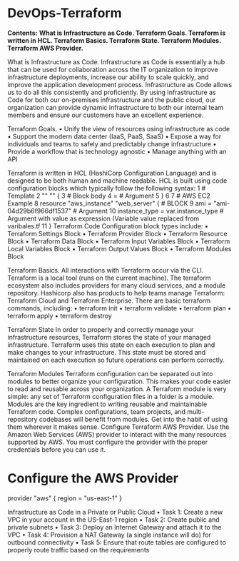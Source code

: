 # DevOps-Terraform
**Contents:**
**What is Infrastructure as Code.
Terraform Goals.
Terraform is written in HCL.
Terraform Basics.
Terraform State.
Terraform Modules.
Terraform AWS Provider.**

What is Infrastructure as Code.
Infrastructure as Code is essentially a hub that can be used for collaboration across the IT organization to improve infrastructure deployments, increase our ability to scale quickly, and improve the application development process. Infrastructure as Code allows us to do all this consistently and proficiently. By using Infrastructure as Code for both our on-premises infrastructure and the public cloud, our organization can provide dynamic infrastructure to both our internal team members and ensure our customers have an excellent experience.

Terraform Goals.
• Unify the view of resources using infrastructure as code
• Support the modern data center (IaaS, PaaS, SaaS)
• Expose a way for individuals and teams to safely and predictably change infrastructure
• Provide a workflow that is technology agnostic
• Manage anything with an API

Terraform is written in HCL (HashiCorp Configuration Language) and is designed to be both human and machine readable. HCL is built using code configuration blocks which typically follow the following syntax:
1 # Template
2 <BLOCK TYPE> "<BLOCK LABEL>" "<BLOCK LABEL>" {
3 # Block body
4 <IDENTIFIER> = <EXPRESSION> # Argument
5 }
6
7 # AWS EC2 Example
8 resource "aws_instance" "web_server" { # BLOCK
9 ami = "ami-04d29b6f966df1537" # Argument
10 instance_type = var.instance_type # Argument with value as expression (Variable value replaced from varibales.tf
11 }
Terraform Code Configuration block types include:
• Terraform Settings Block
• Terraform Provider Block
• Terraform Resource Block
• Terraform Data Block
• Terraform Input Variables Block
• Terraform Local Variables Block
• Terraform Output Values Block
• Terraform Modules Block

Terraform Basics.
All interactions with Terraform occur via the CLI. Terraform is a local tool (runs on the current machine). The terraform ecosystem also includes providers for many cloud services, and a module repository.
Hashicorp also has products to help teams manage Terraform: Terraform Cloud and Terraform Enterprise.
There are basic terraform commands, including:
• terraform init
• terraform validate
• terraform plan
• terraform apply
• terraform destroy

Terraform State
In order to properly and correctly manage your infrastructure resources, Terraform stores the state of your managed infrastructure. Terraform uses this state on each execution to plan and make changes to your infrastructure. This state must be stored and maintained on each execution so future operations can perform correctly.

Terraform Modules
Terraform configuration can be separated out into modules to better organize your configuration. This makes your code easier to read and reusable across your organization. A Terraform module is very simple: any set of Terraform configuration files in a folder is a module. Modules are the key ingredient to writing reusable and maintainable Terraform code. Complex configurations, team projects, and multi-repository codebases will benefit from modules. Get into the habit of using them wherever it makes sense.
Configure Terraform AWS Provider.
Use the Amazon Web Services (AWS) provider to interact with the many resources supported by AWS.
You must configure the provider with the proper credentials before you can use it.
# Configure the AWS Provider
provider "aws" {
region = "us-east-1"
}

Infrastructure as Code in a Private or Public Cloud
• Task 1: Create a new VPC in your account in the US-East-1 region
• Task 2: Create public and private subnets
• Task 3: Deploy an Internet Gateway and attach it to the VPC
• Task 4: Provision a NAT Gateway (a single instance will do) for outbound connectivity
• Task 5: Ensure that route tables are configured to properly route traffic based on the requirements
